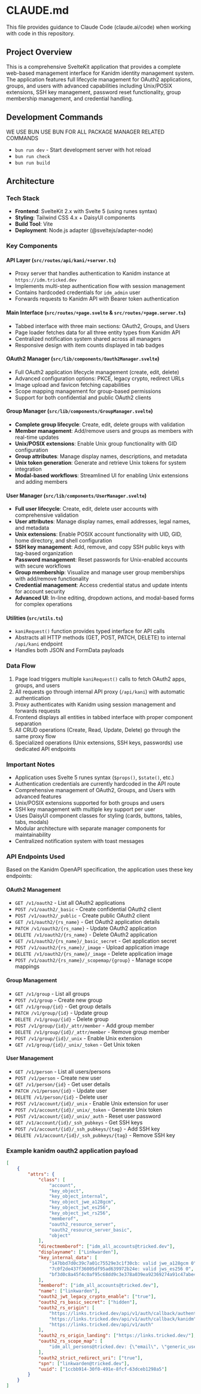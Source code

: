 # CLAUDE.md

This file provides guidance to Claude Code (claude.ai/code) when working with
code in this repository.

## Project Overview

This is a comprehensive SvelteKit application that provides a complete web-based management
interface for Kanidm identity management system. The application features full lifecycle
management for OAuth2 applications, groups, and users with advanced capabilities including
Unix/POSIX extensions, SSH key management, password reset functionality, group membership
management, and credential handling.

## Development Commands

WE USE BUN USE BUN FOR ALL PACKAGE MANAGER RELATED COMMANDS

- `bun run dev` - Start development server with hot reload
- `bun run check`
- `bun run build`

## Architecture

### Tech Stack

- **Frontend**: SvelteKit 2.x with Svelte 5 (using runes syntax)
- **Styling**: Tailwind CSS 4.x + DaisyUI components
- **Build Tool**: Vite
- **Deployment**: Node.js adapter (@sveltejs/adapter-node)

### Key Components

#### API Layer (`src/routes/api/kani/+server.ts`)

- Proxy server that handles authentication to Kanidm instance at
  `https://idm.tricked.dev`
- Implements multi-step authentication flow with session management
- Contains hardcoded credentials for `idm_admin` user
- Forwards requests to Kanidm API with Bearer token authentication

#### Main Interface (`src/routes/+page.svelte` & `src/routes/+page.server.ts`)

- Tabbed interface with three main sections: OAuth2, Groups, and Users
- Page loader fetches data for all three entity types from Kanidm API
- Centralized notification system shared across all managers
- Responsive design with item counts displayed in tab badges

#### OAuth2 Manager (`src/lib/components/Oauth2Manager.svelte`)

- Full OAuth2 application lifecycle management (create, edit, delete)
- Advanced configuration options: PKCE, legacy crypto, redirect URLs
- Image upload and favicon fetching capabilities
- Scope mapping management for group-based permissions
- Support for both confidential and public OAuth2 clients

#### Group Manager (`src/lib/components/GroupManager.svelte`)

- **Complete group lifecycle**: Create, edit, delete groups with validation
- **Member management**: Add/remove users and groups as members with real-time updates
- **Unix/POSIX extensions**: Enable Unix group functionality with GID configuration
- **Group attributes**: Manage display names, descriptions, and metadata
- **Unix token generation**: Generate and retrieve Unix tokens for system integration
- **Modal-based workflows**: Streamlined UI for enabling Unix extensions and adding members

#### User Manager (`src/lib/components/UserManager.svelte`)

- **Full user lifecycle**: Create, edit, delete user accounts with comprehensive validation
- **User attributes**: Manage display names, email addresses, legal names, and metadata
- **Unix extensions**: Enable POSIX account functionality with UID, GID, home directory, and shell configuration
- **SSH key management**: Add, remove, and copy SSH public keys with tag-based organization
- **Password management**: Reset passwords for Unix-enabled accounts with secure workflows
- **Group membership**: Visualize and manage user group memberships with add/remove functionality
- **Credential management**: Access credential status and update intents for account security
- **Advanced UI**: In-line editing, dropdown actions, and modal-based forms for complex operations

#### Utilities (`src/utils.ts`)

- `kaniRequest()` function provides typed interface for API calls
- Abstracts all HTTP methods (GET, POST, PATCH, DELETE) to internal `/api/kani` endpoint
- Handles both JSON and FormData payloads

### Data Flow

1. Page load triggers multiple `kaniRequest()` calls to fetch OAuth2 apps, groups, and users
2. All requests go through internal API proxy (`/api/kani`) with automatic authentication
3. Proxy authenticates with Kanidm using session management and forwards requests
4. Frontend displays all entities in tabbed interface with proper component separation
5. All CRUD operations (Create, Read, Update, Delete) go through the same proxy flow
6. Specialized operations (Unix extensions, SSH keys, passwords) use dedicated API endpoints

### Important Notes

- Application uses Svelte 5 runes syntax (`$props()`, `$state()`, etc.)
- Authentication credentials are currently hardcoded in the API route
- Comprehensive management of OAuth2, Groups, and Users with advanced features
- Unix/POSIX extensions supported for both groups and users
- SSH key management with multiple key support per user
- Uses DaisyUI component classes for styling (cards, buttons, tables, tabs, modals)
- Modular architecture with separate manager components for maintainability
- Centralized notification system with toast messages

### API Endpoints Used

Based on the Kanidm OpenAPI specification, the application uses these key endpoints:

#### OAuth2 Management

- `GET /v1/oauth2` - List all OAuth2 applications
- `POST /v1/oauth2/_basic` - Create confidential OAuth2 client
- `POST /v1/oauth2/_public` - Create public OAuth2 client
- `GET /v1/oauth2/{rs_name}` - Get OAuth2 application details
- `PATCH /v1/oauth2/{rs_name}` - Update OAuth2 application
- `DELETE /v1/oauth2/{rs_name}` - Delete OAuth2 application
- `GET /v1/oauth2/{rs_name}/_basic_secret` - Get application secret
- `POST /v1/oauth2/{rs_name}/_image` - Upload application image
- `DELETE /v1/oauth2/{rs_name}/_image` - Delete application image
- `POST /v1/oauth2/{rs_name}/_scopemap/{group}` - Manage scope mappings

#### Group Management

- `GET /v1/group` - List all groups
- `POST /v1/group` - Create new group
- `GET /v1/group/{id}` - Get group details
- `PATCH /v1/group/{id}` - Update group
- `DELETE /v1/group/{id}` - Delete group
- `POST /v1/group/{id}/_attr/member` - Add group member
- `DELETE /v1/group/{id}/_attr/member` - Remove group member
- `POST /v1/group/{id}/_unix` - Enable Unix extension
- `GET /v1/group/{id}/_unix/_token` - Get Unix token

#### User Management

- `GET /v1/person` - List all users/persons
- `POST /v1/person` - Create new user
- `GET /v1/person/{id}` - Get user details
- `PATCH /v1/person/{id}` - Update user
- `DELETE /v1/person/{id}` - Delete user
- `POST /v1/account/{id}/_unix` - Enable Unix extension for user
- `POST /v1/account/{id}/_unix/_token` - Generate Unix token
- `POST /v1/account/{id}/_unix/_auth` - Reset user password
- `GET /v1/account/{id}/_ssh_pubkeys` - Get SSH keys
- `POST /v1/account/{id}/_ssh_pubkeys/{tag}` - Add SSH key
- `DELETE /v1/account/{id}/_ssh_pubkeys/{tag}` - Remove SSH key

### Example kanidm oauth2 application payload

```json
[
	{
		"attrs": {
			"class": [
				"account",
				"key_object",
				"key_object_internal",
				"key_object_jwe_a128gcm",
				"key_object_jwt_es256",
				"key_object_jwt_rs256",
				"memberof",
				"oauth2_resource_server",
				"oauth2_resource_server_basic",
				"object"
			],
			"directmemberof": ["idm_all_accounts@tricked.dev"],
			"displayname": ["Linkwarden"],
			"key_internal_data": [
				"147bbd7d0c39c7a01c75529e3c1f30cb: valid jwe_a128gcm 0",
				"7c0f2de437f36005df95ad639972b24e: valid jws_es256 0",
				"bf3d0c8a45f4c0af95c68dd9c3e378a039ea92369274a91c47abe40e1c348a4a: valid jws_rs256 0"
			],
			"memberof": ["idm_all_accounts@tricked.dev"],
			"name": ["linkwarden"],
			"oauth2_jwt_legacy_crypto_enable": ["true"],
			"oauth2_rs_basic_secret": ["hidden"],
			"oauth2_rs_origin": [
				"https://links.tricked.dev/api/v1/auth/callback/authentik",
				"https://links.tricked.dev/api/v1/auth/callback/kanidm",
				"https://links.tricked.dev/api/v1/auth"
			],
			"oauth2_rs_origin_landing": ["https://links.tricked.dev/"],
			"oauth2_rs_scope_map": [
				"idm_all_persons@tricked.dev: {\"email\", \"generic_users\", \"groups\", \"openid\", \"profile\"}"
			],
			"oauth2_strict_redirect_uri": ["true"],
			"spn": ["linkwarden@tricked.dev"],
			"uuid": ["1ccbb914-30f0-491e-8fcf-63dceb1298a5"]
		}
	}
]
```
